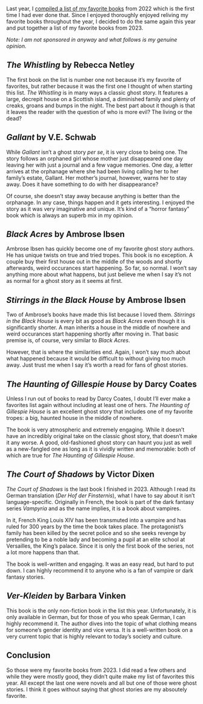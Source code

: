 <figure><img loading="lazy" decoding="async" src="/images/posts/ed-robertson-eeSdJfLfx1A-unsplash.jpg" alt=""></figure>

Last year, I [compiled a list of my favorite books](https://blog.alexseifert.com/2023/01/09/my-favorite-books-from-2022/) from 2022 which is the first time I had ever done that. Since I enjoyed thoroughly enjoyed reliving my favorite books throughout the year, I decided to do the same again this year and put together a list of my favorite books from 2023.

*Note: I am not sponsored in anyway* a*nd what follows is my genuine opinion.*

*The Whistling* by Rebecca Netley
---------------------------------

The first book on the list is number one not because it’s my favorite of favorites, but rather because it was the first one I thought of when starting this list. *The Whistling* is in many ways a classic ghost story. It features a large, decrepit house on a Scottish island, a diminished family and plenty of creaks, groans and bumps in the night. The best part about it though is that it leaves the reader with the question of who is more evil? The living or the dead?

*Gallant* by V.E. Schwab
------------------------

While *Gallant* isn’t a ghost story *per se*, it is very close to being one. The story follows an orphaned girl whose mother just disappeared one day leaving her with just a journal and a few vague memories. One day, a letter arrives at the orphanage where she had been living calling her to her family’s estate, Gallant. Her mother’s journal, however, warns her to stay away. Does it have something to do with her disappearance?

Of course, she doesn’t stay away because anything is better than the orphanage. In any case, things happen and it gets interesting. I enjoyed the story as it was very imaginative and unique. It’s kind of a “horror fantasy” book which is always an superb mix in my opinion.

*Black Acres* by Ambrose Ibsen
------------------------------

Ambrose Ibsen has quickly become one of my favorite ghost story authors. He has unique twists on true and tried tropes. This book is no exception. A couple buy their first house out in the middle of the woods and shortly afterwards, weird occurances start happening. So far, so normal. I won’t say anything more about what happens, but just believe me when I say it’s not as normal for a ghost story as it seems at first.

*Stirrings in the Black House* by Ambrose Ibsen
-----------------------------------------------

Two of Ambrose’s books have made this list because I loved them. *Stirrings in the Black House* is every bit as good as *Black Acres* even though it is significantly shorter. A man inherits a house in the middle of nowhere and weird occurances start happening shortly after moving in. That basic premise is, of course, very similar to *Black Acres*.

However, that is where the similarities end. Again, I won’t say much about what happened because it would be difficult to without giving too much away. Just trust me when I say it’s worth a read for fans of ghost stories.

*The Haunting of Gillespie House* by Darcy Coates
-------------------------------------------------

Unless I run out of books to read by Darcy Coates, I doubt I’ll ever make a favorites list again without including at least one of hers. *The Haunting of Gillespie House* is an excellent ghost story that includes one of my favorite tropes: a big, haunted house in the middle of nowhere.

The book is very atmospheric and extremely engaging. While it doesn’t have an incredibly original take on the classic ghost story, that doesn’t make it any worse. A good, old-fashioned ghost story can haunt you just as well as a new-fangled one as long as it is vividly written and memorable: both of which are true for *The Haunting of Gillespie House*.

*The Court of Shadows* by Victor Dixen
--------------------------------------

*The Court of Shadows* is the last book I finished in 2023. Although I read its German translation (*Der Hof der Finsternis*), what I have to say about it isn’t language-specific. Originally in French, the book is part of the dark fantasy series *Vampyria* and as the name implies, it is a book about vampires.

In it, French King Louis XIV has been transmuted into a vampire and has ruled for 300 years by the time the book takes place. The protagonist’s family has been killed by the secret police and so she seeks revenge by pretending to be a noble lady and becoming a pupil at an elite school at Versailles, the King’s palace. Since it is only the first book of the series, not a lot more happens than that.

The book is well-written and engaging. It was an easy read, but hard to put down. I can highly recommend it to anyone who is a fan of vampire or dark fantasy stories.

*Ver-Kleiden* by Barbara Vinken
-------------------------------

This book is the only non-fiction book in the list this year. Unfortunately, it is only available in German, but for those of you who speak German, I can highly recommend it. The author dives into the topic of what clothing means for someone’s gender identity and vice versa. It is a well-written book on a very current topic that is highly relevant to today’s society and culture.

Conclusion
----------

So those were my favorite books from 2023. I did read a few others and while they were mostly good, they didn’t quite make my list of favorites this year. All except the last one were novels and all but one of those were ghost stories. I think it goes without saying that ghost stories are my absoutely favorite.
